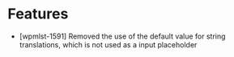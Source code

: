 # Features
* [wpmlst-1591] Removed the use of the default value for string translations, which is not used as a input placeholder